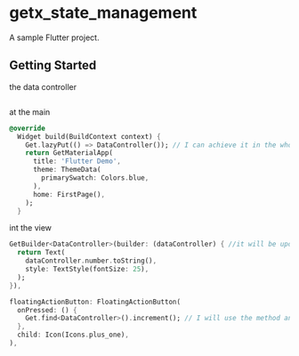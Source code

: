 # getx_state_management

A sample Flutter project.

## Getting Started

the data controller

```dart

```





at the main

```dart
@override
  Widget build(BuildContext context) {
    Get.lazyPut(() => DataController()); // I can achieve it in the whole project
    return GetMaterialApp(
      title: 'Flutter Demo',
      theme: ThemeData(
        primarySwatch: Colors.blue,
      ),
      home: FirstPage(),
    );
  }
```



int the view

```dart
GetBuilder<DataController>(builder: (dataController) { //it will be updated the view
  return Text(
    dataController.number.toString(),
    style: TextStyle(fontSize: 25),
  );
}),
```

```dart
floatingActionButton: FloatingActionButton(
  onPressed: () {
    Get.find<DataController>().increment(); // I will use the method anywhere
  },
  child: Icon(Icons.plus_one),
),
```
